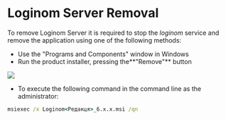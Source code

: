 # Loginom Server Removal

To remove Loginom Server it is required to stop the *loginom* service and remove the application using one of the following methods:

* Use the "Programs and Components" window in Windows
* Run the product installer, pressing the**"Remove"** button

![](../images/server_msi_remove.png)

* To execute the following command in the command line as the administrator:

```cmd
msiexec /x Loginom<Редакця>_6.x.x.msi /qn
```
